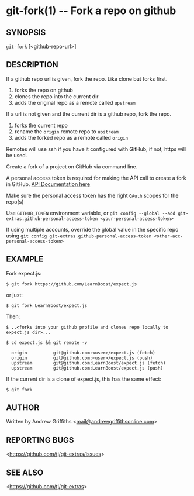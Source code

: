 git-fork(1) -- Fork a repo on github
====================================

## SYNOPSIS

`git-fork` [&lt;github-repo-url&gt;]

## DESCRIPTION

  If a github repo url is given, fork the repo. Like clone but forks first.

  1. forks the repo on github
  2. clones the repo into the current dir
  3. adds the original repo as a remote called `upstream`

  If a url is not given and the current dir is a github repo, fork the repo.

  1. forks the current repo
  2. rename the `origin` remote repo to `upstream`
  3. adds the forked repo as a remote called `origin`

  Remotes will use ssh if you have it configured with GitHub, if not, https will be used.

  Create a fork of a project on GitHub via command line.
  
  A personal access token is required for making the API call to create a fork in GitHub. [API Documentation here](https://docs.github.com/en/rest/reference/repos#forks)
  
  Make sure the personal access token has the right `OAuth` scopes for the repo(s)
  
  Use `GITHUB_TOKEN` environment variable, or `git config --global --add git-extras.github-personal-access-token <your-personal-access-token>`
  
  If using multiple accounts, override the global value in the specific repo using `git config git-extras.github-personal-access-token <other-acc-personal-access-token>`

## EXAMPLE

  Fork expect.js:

    $ git fork https://github.com/LearnBoost/expect.js

  or just:

    $ git fork LearnBoost/expect.js

  Then:

    $ ..<forks into your github profile and clones repo locally to expect.js dir>...

    $ cd expect.js && git remote -v

      origin          git@github.com:<user>/expect.js (fetch)
      origin          git@github.com:<user>/expect.js (push)
      upstream        git@github.com:LearnBoost/expect.js (fetch)
      upstream        git@github.com:LearnBoost/expect.js (push)

  If the current dir is a clone of expect.js, this has the same effect:

    $ git fork


## AUTHOR

Written by Andrew Griffiths &lt;<mail@andrewgriffithsonline.com>&gt;

## REPORTING BUGS

&lt;<https://github.com/tj/git-extras/issues>&gt;

## SEE ALSO

&lt;<https://github.com/tj/git-extras>&gt;
